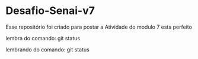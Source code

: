 # Desafio-Senai-v7
Esse repositório foi criado para postar a Atividade do modulo 7
esta perfeito

lembra do comando: git status

lembrando do comando: git status
